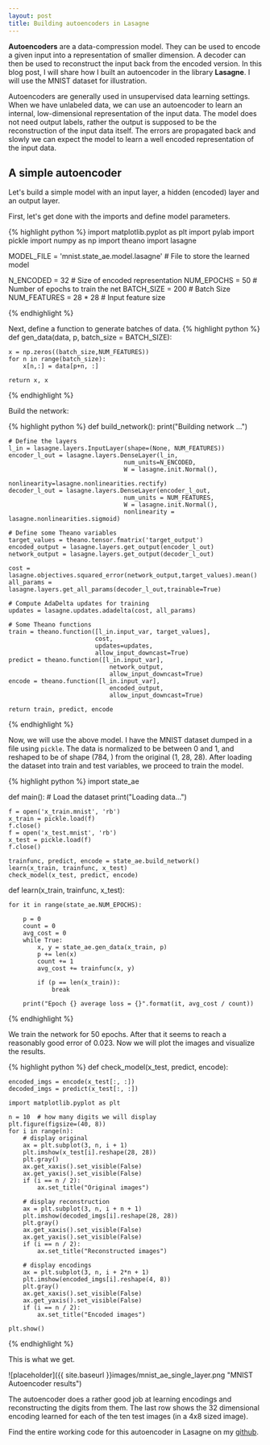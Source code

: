 ```yaml
---
layout: post
title: Building autoencoders in Lasagne
---
```



<div class="message">
	<strong>Autoencoders</strong> are a data-compression model. They can be used to encode a given input into a representation of smaller dimension. A decoder can then be used to reconstruct the input back from the encoded version. In this blog post, I will share how I built an autoencoder in the library <strong>Lasagne</strong>. I will use the MNIST dataset for illustration.
</div>

Autoencoders are generally used in unsupervised data learning settings. When we have unlabeled data, we can use an autoencoder to learn an internal, low-dimensional representation of the input data. The model does not need output labels, rather the output is supposed to be the reconstruction of the input data itself. The errors are propagated back and slowly we can expect the model to learn a well encoded representation of the input data.

<h2>A simple autoencoder</h2>
Let's build a simple model with an input layer, a hidden (encoded) layer and an output layer.

First, let's get done with the imports and define model parameters.

{% highlight python %}
import matplotlib.pyplot as plt 
import pylab
import pickle
import numpy as np
import theano
import lasagne

MODEL_FILE = 'mnist.state_ae.model.lasagne'	# File to store the learned model

N_ENCODED = 32	# Size of encoded representation
NUM_EPOCHS = 50	# Number of epochs to train the net
BATCH_SIZE = 200 	# Batch Size
NUM_FEATURES = 28 * 28	# Input feature size

{% endhighlight %}

Next, define a function to generate batches of data.
{% highlight python %}
def gen_data(data, p, batch_size = BATCH_SIZE):

    x = np.zeros((batch_size,NUM_FEATURES))
    for n in range(batch_size):
        x[n,:] = data[p+n, :]

    return x, x
{% endhighlight %}

Build the network:

{% highlight python %}
def build_network():
    print("Building network ...")
       
	# Define the layers 
    l_in = lasagne.layers.InputLayer(shape=(None, NUM_FEATURES))
    encoder_l_out = lasagne.layers.DenseLayer(l_in,
									num_units=N_ENCODED,
									W = lasagne.init.Normal(),
									nonlinearity=lasagne.nonlinearities.rectify)
    decoder_l_out = lasagne.layers.DenseLayer(encoder_l_out,
									num_units = NUM_FEATURES,
									W = lasagne.init.Normal(),
									nonlinearity = lasagne.nonlinearities.sigmoid)
    
	# Define some Theano variables
    target_values = theano.tensor.fmatrix('target_output')
    encoded_output = lasagne.layers.get_output(encoder_l_out)
    network_output = lasagne.layers.get_output(decoder_l_out)
    
    cost = lasagne.objectives.squared_error(network_output,target_values).mean()
    all_params = lasagne.layers.get_all_params(decoder_l_out,trainable=True)
    
    # Compute AdaDelta updates for training
    updates = lasagne.updates.adadelta(cost, all_params)
    
    # Some Theano functions 
    train = theano.function([l_in.input_var, target_values],
							cost,
							updates=updates,
							allow_input_downcast=True)
    predict = theano.function([l_in.input_var],
								network_output,
								allow_input_downcast=True)
    encode = theano.function([l_in.input_var],
								encoded_output,
								allow_input_downcast=True)

    return train, predict, encode

{% endhighlight %}

Now, we will use the above model. I have the MNIST dataset dumped in a file using `pickle`. 
The data is normalized to be between 0 and 1, and reshaped to be of shape (784, ) from the original (1, 28, 28).
After loading the dataset into train and test variables, we proceed to train the model.

{% highlight python %}
import state_ae

def main():
    # Load the dataset
    print("Loading data...")

    f = open('x_train.mnist', 'rb')
    x_train = pickle.load(f)
    f.close()
    f = open('x_test.mnist', 'rb')
    x_test = pickle.load(f)
    f.close()

    trainfunc, predict, encode = state_ae.build_network()
    learn(x_train, trainfunc, x_test)
    check_model(x_test, predict, encode)

def learn(x_train, trainfunc, x_test):

    for it in range(state_ae.NUM_EPOCHS):

        p = 0 
        count = 0 
        avg_cost = 0 
        while True:
            x, y = state_ae.gen_data(x_train, p)
            p += len(x)
            count += 1
            avg_cost += trainfunc(x, y)

            if (p == len(x_train)):
                break

        print("Epoch {} average loss = {}".format(it, avg_cost / count))

{% endhighlight %}

We train the network for 50 epochs. After that it seems to reach a reasonably good error of 0.023.
Now we will plot the images and visualize the results.

{% highlight python %}
def check_model(x_test, predict, encode):

    encoded_imgs = encode(x_test[:, :])
    decoded_imgs = predict(x_test[:, :])

    import matplotlib.pyplot as plt

    n = 10  # how many digits we will display
    plt.figure(figsize=(40, 8))
    for i in range(n):
        # display original
        ax = plt.subplot(3, n, i + 1)
        plt.imshow(x_test[i].reshape(28, 28))
        plt.gray()
        ax.get_xaxis().set_visible(False)
        ax.get_yaxis().set_visible(False)
        if (i == n / 2):
            ax.set_title("Original images")

        # display reconstruction
        ax = plt.subplot(3, n, i + n + 1)
        plt.imshow(decoded_imgs[i].reshape(28, 28))
        plt.gray()
        ax.get_xaxis().set_visible(False)
        ax.get_yaxis().set_visible(False)
        if (i == n / 2):
            ax.set_title("Reconstructed images")

        # display encodings
        ax = plt.subplot(3, n, i + 2*n + 1)
        plt.imshow(encoded_imgs[i].reshape(4, 8))
        plt.gray()
        ax.get_xaxis().set_visible(False)
        ax.get_yaxis().set_visible(False)
        if (i == n / 2):
            ax.set_title("Encoded images")

    plt.show()
{% endhighlight %}

This is what we get.

![placeholder]({{ site.baseurl }}images/mnist_ae_single_layer.png "MNIST Autoencoder results")

The autoencoder does a rather good job at learning encodings and reconstructing the digits from them. The last row shows the 32 dimensional encoding learned for each of the ten test images (in a 4x8 sized image).

Find the entire working code for this autoencoder in Lasagne on my [github](https://github.com/goelhardik/autoencoder-lasagne).
